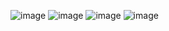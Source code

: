 ![image](https://user-images.githubusercontent.com/57319180/179387307-716f292c-9f3c-4c98-9e94-e19e42033955.png)
![image](https://user-images.githubusercontent.com/57319180/179387396-9018fe43-e352-433b-9263-45741453a2fe.png)
![image](https://user-images.githubusercontent.com/57319180/179387404-8d757c43-f70a-4304-b49e-49c6e17ef634.png)
![image](https://user-images.githubusercontent.com/57319180/179387414-67ba48cc-5300-42a4-9a70-cbe5acd0cd48.png)
